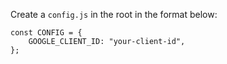 Create a `config.js` in the root in the format below:
```
const CONFIG = {
    GOOGLE_CLIENT_ID: "your-client-id",
};
```
